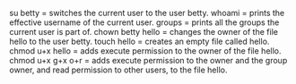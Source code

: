 su betty          = switches the current user to the user betty.
whoami            = prints the effective username of the current user.
groups         	  = prints all the groups the current user is part of.
chown betty hello = changes the owner of the file hello to the user betty.
touch hello       = creates an empty file called hello.
chmod u+x hello   = adds execute permission to the owner of the file hello.
chmod u+x g+x o+r = adds execute permission to the owner and the group owner, and read permission to other users, to the file hello.
